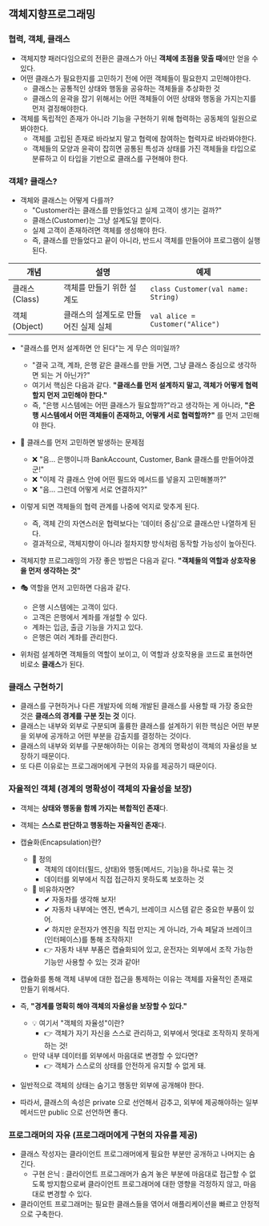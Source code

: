 ## 객체지향프로그래밍

### 협력, 객체, 클래스

* 객체지향 패러다임으로의 전환은 클래스가 아닌 **객체에 초점을 맞출 때**에만 얻을 수 있다.
* 어떤 클래스가 필요한지를 고민하기 전에 어떤 객체들이 필요한지 고민해야한다.
  * 클래스는 공통적인 상태와 행동을 공유하는 객체들을 추상화한 것
  * 클래스의 윤곽을 잡기 위해서는 어떤 객체들이 어떤 상태와 행동을 가지는지를 먼저 결정해야한다.
* 객체를 독립적인 존재가 아니라 기능을 구현하기 위해 협력하는 공동체의 일원으로 봐야한다.
  * 객체를 고립된 존재로 바라보지 말고 협력에 참여하는 협력자로 바라봐야한다.
  * 객체들의 모양과 윤곽이 잡히면 공통된 특성과 상태를 가진 객체들을 타입으로 분류하고 이 타입을 기반으로 클래스를 구현해야 한다.

### 객체? 클래스?

* 객체와 클래스는 어떻게 다를까?
  * "Customer라는 클래스를 만들었다고 실제 고객이 생기는 걸까?"
  * 클래스(Customer)는 그냥 설계도일 뿐이다. 
  * 실제 고객이 존재하려면 객체를 생성해야 한다.
  * 즉, 클래스를 만들었다고 끝이 아니라, 반드시 객체를 만들어야 프로그램이 실행된다.

개념|설명|예제
---|---|---
클래스 (Class)|객체를 만들기 위한 설계도|```class Customer(val name: String)```
객체 (Object)|클래스의 설계도로 만들어진 실제 실체|```val alice = Customer("Alice")```

* "클래스를 먼저 설계하면 안 된다"는 게 무슨 의미일까?
  * "결국 고객, 계좌, 은행 같은 클래스를 만들 거면, 그냥 클래스 중심으로 생각하면 되는 거 아닌가?"
  * 여기서 핵심은 다음과 같다. **"클래스를 먼저 설계하지 말고, 객체가 어떻게 협력할지 먼저 고민해야 한다."** 
  * 즉, "은행 시스템에는 어떤 클래스가 필요할까?"라고 생각하는 게 아니라, **"은행 시스템에서 어떤 객체들이 존재하고, 어떻게 서로 협력할까?"** 를 먼저 고민해야 한다.


* 📌 클래스를 먼저 고민하면 발생하는 문제점 
  * ❌ "음... 은행이니까 BankAccount, Customer, Bank 클래스를 만들어야겠군!"
  * ❌ "이제 각 클래스 안에 어떤 필드와 메서드를 넣을지 고민해볼까?"
  * ❌ "음... 그런데 어떻게 서로 연결하지?"


* 이렇게 되면 객체들의 협력 관계를 나중에 억지로 맞추게 된다.
  * 즉, 객체 간의 자연스러운 협력보다는 '데이터 중심'으로 클래스만 나열하게 된다.
  * 결과적으로, 객체지향이 아니라 절차지향 방식처럼 동작할 가능성이 높아진다.


* 객체지향 프로그래밍의 가장 좋은 방법은 다음과 같다. **"객체들의 역할과 상호작용을 먼저 생각하는 것"**


* 🎭 역할을 먼저 고민하면 다음과 같다.
  * 은행 시스템에는 고객이 있다.
  * 고객은 은행에서 계좌를 개설할 수 있다.
  * 계좌는 입금, 출금 기능을 가지고 있다.
  * 은행은 여러 계좌를 관리한다.


* 위처럼 설계하면 객체들의 역할이 보이고, 이 역할과 상호작용을 코드로 표현하면 비로소 **클래스**가 된다.

### 클래스 구현하기

* 클래스를 구현하거나 다른 개발자에 의해 개발된 클래스를 사용할 때 가장 중요한 것은 **클래스의 경계를 구분 짓는 것** 이다.
* 클래스는 내부와 외부로 구분되며 훌륭한 클래스를 설계하기 위한 핵심은 어떤 부분을 외부에 공개하고 어떤 부분을 감출지를 결정하는 것이다.
* 클래스의 내부와 외부를 구분해야하는 이유는 경계의 명확성이 객체의 자율성을 보장하기 때문이다.
* 또 다른 이유로는 프로그래머에게 구현의 자유를 제공하기 때문이다.

### 자율적인 객체 (경계의 명확성이 객체의 자율성을 보장)

* 객체는 **상태와 행동을 함께 가지는 복합적인 존재**다.
* 객체는 **스스로 판단하고 행동하는 자율적인 존재**다.


* 캡슐화(Encapsulation)란? 
  * 📌 정의
    * 객체의 데이터(필드, 상태)와 행동(메서드, 기능)을 하나로 묶는 것
    * 데이터를 외부에서 직접 접근하지 못하도록 보호하는 것
  * 📌 비유하자면?
    * ✔ 자동차를 생각해 보자!
    * ✔ 자동차 내부에는 엔진, 변속기, 브레이크 시스템 같은 중요한 부품이 있어.
    * ✔ 하지만 운전자가 엔진을 직접 만지는 게 아니라, 가속 페달과 브레이크(인터페이스)를 통해 조작하지!
    * 👉 자동차 내부 부품은 캡슐화되어 있고, 운전자는 외부에서 조작 가능한 기능만 사용할 수 있는 것과 같아!


* 캡슐화를 통해 객체 내부에 대한 접근을 통제하는 이유는 객체를 자율적인 존재로 만들기 위해서다.
* 즉, **"경계를 명확히 해야 객체의 자율성을 보장할 수 있다."**
  * 💡 여기서 "객체의 자율성"이란?
    * 👉 객체가 자기 자신을 스스로 관리하고, 외부에서 멋대로 조작하지 못하게 하는 것!
  * 만약 내부 데이터를 외부에서 마음대로 변경할 수 있다면?
    * 👉 객체가 스스로의 상태를 안전하게 유지할 수 없게 돼.


* 일반적으로 객체의 상태는 숨기고 행동만 외부에 공개해야 한다.
* 따라서, 클래스의 속성은 private 으로 선언해서 감추고, 외부에 제공해야하는 일부 메서드만 public 으로 선언하면 좋다.

### 프로그래머의 자유 (프로그래머에게 구현의 자유를 제공)

* 클래스 작성자는 클라이언트 프로그래머에게 필요한 부분만 공개하고 나머지는 숨긴다. 
  * 구현 은닉 : 클라이언트 프로그래머가 숨겨 놓은 부분에 마음대로 접근할 수 없도록 방지함으로써 클라이언트 프로그래머에 대한 영향을 걱정하지 않고, 마음대로 변경할 수 있다.
* 클라이언트 프로그래머는 필요한 클래스들을 엮어서 애플리케이션을 빠르고 안정적으로 구축한다.